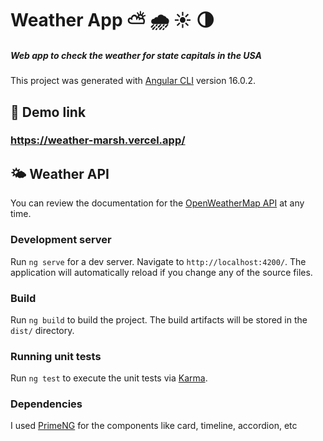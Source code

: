 # Weather App ⛅️ 🌧️ ☀️ 🌗

##### Web app to check the weather for state capitals in the USA

This project was generated with [Angular CLI](https://github.com/angular/angular-cli) version 16.0.2.

## 🚀 Demo link

### https://weather-marsh.vercel.app/

## 🌤️ Weather API

You can review the documentation for the [OpenWeatherMap API](https://openweathermap.org/api) at any time.

### Development server

Run `ng serve` for a dev server. Navigate to `http://localhost:4200/`. The application will automatically reload if you change any of the source files.

### Build

Run `ng build` to build the project. The build artifacts will be stored in the `dist/` directory.

### Running unit tests

Run `ng test` to execute the unit tests via [Karma](https://karma-runner.github.io).

### Dependencies

I used [PrimeNG](https://primeng.org/) for the components like card, timeline, accordion, etc
